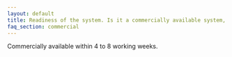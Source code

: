 ```yaml
---
layout: default
title: Readiness of the system. Is it a commercially available system, or some development is needed?
faq_section: commercial
---
```


Commercially available within 4 to 8 working weeks.